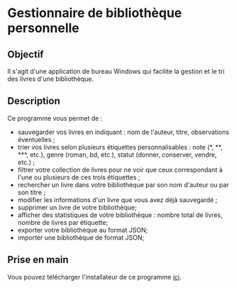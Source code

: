 # Gestionnaire de bibliothèque personnelle

## Objectif

Il s'agit d'une application de bureau Windows qui facilite la gestion et le tri des livres d'une bibliothèque.

## Description

Ce programme vous permet de :

* sauvegarder vos livres en indiquant : nom de l'auteur, titre, observations éventuelles ;
* trier vos livres selon plusieurs étiquettes personnalisables : note (*, **, ***, etc.), genre (roman, bd, etc.), statut (donner, conserver, vendre, etc.) ;
* filtrer votre collection de livres pour ne voir que ceux correspondant à l'une ou plusieurs de ces trois étiquettes ;
* rechercher un livre dans votre bibliothèque par son nom d'auteur ou par son titre ;
* modifier les informations d'un livre que vous avez déjà sauvegardé ;
* supprimer un livre de votre bibliothèque;
* afficher des statistiques de votre bibliothèque : nombre total de livres, nombre de livres par étiquette;
* exporter votre bibliothèque au format JSON;
* importer une bibliothèque de format JSON;

## Prise en main 

Vous pouvez télécharger l'installateur de ce programme [ici](https://www.filipposk.ovh/programmes/TriBibli.msi).
